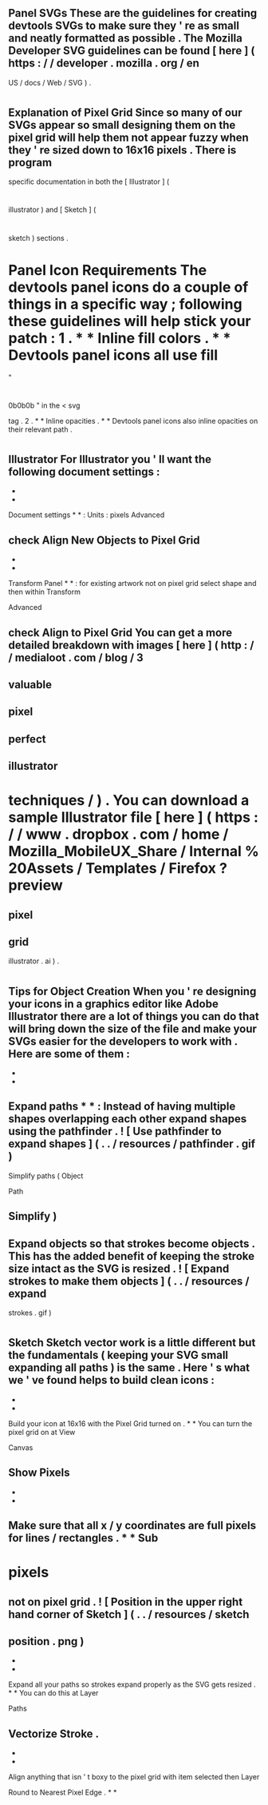 #
Panel
SVGs
These
are
the
guidelines
for
creating
devtools
SVGs
to
make
sure
they
'
re
as
small
and
neatly
formatted
as
possible
.
The
Mozilla
Developer
SVG
guidelines
can
be
found
[
here
]
(
https
:
/
/
developer
.
mozilla
.
org
/
en
-
US
/
docs
/
Web
/
SVG
)
.
#
#
Explanation
of
Pixel
Grid
Since
so
many
of
our
SVGs
appear
so
small
designing
them
on
the
pixel
grid
will
help
them
not
appear
fuzzy
when
they
'
re
sized
down
to
16x16
pixels
.
There
is
program
-
specific
documentation
in
both
the
[
Illustrator
]
(
#
illustrator
)
and
[
Sketch
]
(
#
sketch
)
sections
.
#
#
Panel
Icon
Requirements
The
devtools
panel
icons
do
a
couple
of
things
in
a
specific
way
;
following
these
guidelines
will
help
stick
your
patch
:
1
.
*
*
Inline
fill
colors
.
*
*
Devtools
panel
icons
all
use
fill
=
"
#
0b0b0b
"
in
the
<
svg
>
tag
.
2
.
*
*
Inline
opacities
.
*
*
Devtools
panel
icons
also
inline
opacities
on
their
relevant
path
.
#
#
Illustrator
For
Illustrator
you
'
ll
want
the
following
document
settings
:
-
*
*
Document
settings
*
*
:
Units
:
pixels
Advanced
>
check
Align
New
Objects
to
Pixel
Grid
-
*
*
Transform
Panel
*
*
:
for
existing
artwork
not
on
pixel
grid
select
shape
and
then
within
Transform
>
Advanced
>
check
Align
to
Pixel
Grid
You
can
get
a
more
detailed
breakdown
with
images
[
here
]
(
http
:
/
/
medialoot
.
com
/
blog
/
3
-
valuable
-
pixel
-
perfect
-
illustrator
-
techniques
/
)
.
You
can
download
a
sample
Illustrator
file
[
here
]
(
https
:
/
/
www
.
dropbox
.
com
/
home
/
Mozilla_MobileUX_Share
/
Internal
%
20Assets
/
Templates
/
Firefox
?
preview
=
pixel
-
grid
-
illustrator
.
ai
)
.
#
#
#
Tips
for
Object
Creation
When
you
'
re
designing
your
icons
in
a
graphics
editor
like
Adobe
Illustrator
there
are
a
lot
of
things
you
can
do
that
will
bring
down
the
size
of
the
file
and
make
your
SVGs
easier
for
the
developers
to
work
with
.
Here
are
some
of
them
:
-
*
*
Expand
paths
*
*
:
Instead
of
having
multiple
shapes
overlapping
each
other
expand
shapes
using
the
pathfinder
.
!
[
Use
pathfinder
to
expand
shapes
]
(
.
.
/
resources
/
pathfinder
.
gif
)
-
Simplify
paths
(
Object
>
Path
>
Simplify
)
-
Expand
objects
so
that
strokes
become
objects
.
This
has
the
added
benefit
of
keeping
the
stroke
size
intact
as
the
SVG
is
resized
.
!
[
Expand
strokes
to
make
them
objects
]
(
.
.
/
resources
/
expand
-
strokes
.
gif
)
#
#
Sketch
Sketch
vector
work
is
a
little
different
but
the
fundamentals
(
keeping
your
SVG
small
expanding
all
paths
)
is
the
same
.
Here
'
s
what
we
'
ve
found
helps
to
build
clean
icons
:
-
*
*
Build
your
icon
at
16x16
with
the
Pixel
Grid
turned
on
.
*
*
You
can
turn
the
pixel
grid
on
at
View
>
Canvas
>
Show
Pixels
-
*
*
Make
sure
that
all
x
/
y
coordinates
are
full
pixels
for
lines
/
rectangles
.
*
*
Sub
-
pixels
=
not
on
pixel
grid
.
!
[
Position
in
the
upper
right
hand
corner
of
Sketch
]
(
.
.
/
resources
/
sketch
-
position
.
png
)
-
*
*
Expand
all
your
paths
so
strokes
expand
properly
as
the
SVG
gets
resized
.
*
*
You
can
do
this
at
Layer
>
Paths
>
Vectorize
Stroke
.
-
*
*
Align
anything
that
isn
'
t
boxy
to
the
pixel
grid
with
item
selected
then
Layer
>
Round
to
Nearest
Pixel
Edge
.
*
*
